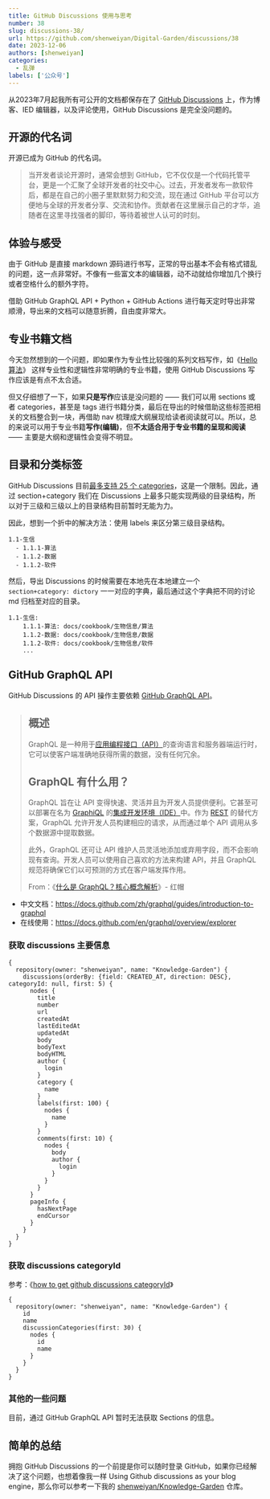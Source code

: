 ```yaml
---
title: GitHub Discussions 使用与思考
number: 38
slug: discussions-38/
url: https://github.com/shenweiyan/Digital-Garden/discussions/38
date: 2023-12-06
authors: [shenweiyan]
categories: 
  - 乱弹
labels: ['公众号']
---
```


从2023年7月起我所有可公开的文档都保存在了 [GitHub Discussions](https://github.com/shenweiyan/Knowledge-Garden/discussions) 上，作为博客、IED 编辑器，以及评论使用，GitHub Discussions 是完全没问题的。

<!-- more -->

## 开源的代名词

开源已成为 GitHub 的代名词。

> 当开发者谈论开源时，通常会想到 GitHub，它不仅仅是一个代码托管平台，更是一个汇聚了全球开发者的社交中心。过去，开发者发布一款软件后，都是在自己的小圈子里默默努力和交流，现在通过 GitHub 平台可以方便地与全球的开发者分享、交流和协作。贡献者在这里展示自己的才华，追随者在这里寻找强者的脚印，等待着被世人认可的时刻。

## 体验与感受

由于 GitHub 是直接 markdown 源码进行书写，正常的导出基本不会有格式错乱的问题，这一点非常好。不像有一些富文本的编辑器，动不动就给你增加几个换行或者空格什么的额外字符。

借助 GitHub GraphQL API + Python + GitHub Actions 进行每天定时导出非常顺滑，导出来的文档可以随意折腾，自由度非常大。

## 专业书籍文档

今天忽然想到的一个问题，即如果作为专业性比较强的系列文档写作，如《[Hello 算法](https://www.hello-algo.com/)》 这样专业性和逻辑性非常明确的专业书籍，使用 GitHub Discussions 写作应该是有点不太合适。

但又仔细想了一下，如果**只是写作**应该是没问题的 —— 我们可以用 sections 或者 categories，甚至是 tags 进行书籍分类，最后在导出的时候借助这些标签把相关的文档整合到一块，再借助 nav 梳理成大纲展现给读者阅读就可以。所以，总的来说可以用于专业书籍**写作(编辑)**，但**不太适合用于专业书籍的呈现和阅读** —— 主要是大纲和逻辑性会变得不明显。

## 目录和分类标签

GitHub Discussions 目前[最多支持 25 个 categories](https://github.com/orgs/community/discussions/7960)，这是一个限制。因此，通过 section+category 我们在 Discussions 上最多只能实现两级的目录结构，所以对于三级和三级以上的目录结构目前暂时无能为力。

因此，想到一个折中的解决方法：使用 labels 来区分第三级目录结构。
```
1.1-生信
  - 1.1.1-算法
  - 1.1.2-数据
  - 1.1.2-软件
```

然后，导出 Discussions 的时候需要在本地先在本地建立一个 `section+category: dictory` 一一对应的字典，最后通过这个字典把不同的讨论 md 归档至对应的目录。
```
1.1-生信:
    1.1.1-算法: docs/cookbook/生物信息/算法
    1.1.2-数据: docs/cookbook/生物信息/数据
    1.1.2-软件: docs/cookbook/生物信息/软件
    ...
```

## GitHub GraphQL API

GitHub Discussions 的 API 操作主要依赖 [GitHub GraphQL API](https://docs.github.com/zh/graphql/overview/about-the-graphql-api)。

> ## 概述
> 
> GraphQL 是一种用于[应用编程接口（API）](https://www.redhat.com/zh/topics/api/what-are-application-programming-interfaces)的查询语言和服务器端运行时，它可以使客户端准确地获得所需的数据，没有任何冗余。
>    
> ## GraphQL 有什么用？    
> GraphQL 旨在让 API 变得快速、灵活并且为开发人员提供便利。它甚至可以部署在名为 [GraphiQL](https://github.com/graphql/graphiql) 的[集成开发环境（IDE）](https://www.redhat.com/zh/topics/middleware/what-is-ide)中。作为 [REST](https://www.redhat.com/zh/topics/integration/whats-the-difference-between-soap-rest) 的替代方案，GraphQL 允许开发人员构建相应的请求，从而通过单个 API 调用从多个数据源中提取数据。
>    
> 此外，GraphQL 还可让 API 维护人员灵活地添加或弃用字段，而不会影响现有查询。开发人员可以使用自己喜欢的方法来构建 API，并且 GraphQL 规范将确保它们以可预测的方式在客户端发挥作用。
>    
> From：《[什么是 GraphQL？核心概念解析](https://www.redhat.com/zh/topics/api/what-is-graphql)》- 红帽

- 中文文档：https://docs.github.com/zh/graphql/guides/introduction-to-graphql
- 在线使用：https://docs.github.com/en/graphql/overview/explorer

### 获取 discussions 主要信息
```
{
  repository(owner: "shenweiyan", name: "Knowledge-Garden") {
    discussions(orderBy: {field: CREATED_AT, direction: DESC}, categoryId: null, first: 5) {
      nodes {
        title
        number
        url
        createdAt
        lastEditedAt
        updatedAt
        body
        bodyText
        bodyHTML
        author {
          login
        }
        category {
          name
        }
        labels(first: 100) {
          nodes {
            name
          }
        }
        comments(first: 10) {
          nodes {
            body
            author {
              login
            }
          }
        }
      }
      pageInfo {
        hasNextPage
        endCursor
      }
    }
  }
}
```


### 获取 discussions categoryId

参考：《[how to get github discussions categoryId](https://qiita.com/shooter/items/d59fbb43d0f118c95092)》

```
{
  repository(owner: "shenweiyan", name: "Knowledge-Garden") {
    id
    name
    discussionCategories(first: 30) {
      nodes {
        id
        name
      }
    }
  }
}
```

### 其他的一些问题

目前，通过 GitHub GraphQL API 暂时无法获取 Sections 的信息。

## 简单的总结

拥抱 GitHub Discussions 的一个前提是你可以随时登录 GitHub，如果你已经解决了这个问题，也想着像我一样 Using Github discussions as your blog engine，那么你可以参考一下我的 [shenweiyan/Knowledge-Garden](https://github.com/shenweiyan/Knowledge-Garden/) 仓库。

<script src="https://giscus.app/client.js"
	data-repo="shenweiyan/Digital-Garden"
	data-repo-id="R_kgDOKgxWlg"
	data-mapping="number"
	data-term="38"
	data-reactions-enabled="1"
	data-emit-metadata="0"
	data-input-position="bottom"
	data-theme="light"
	data-lang="zh-CN"
	crossorigin="anonymous"
	async>
</script>
